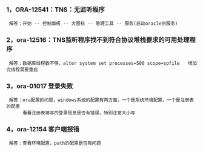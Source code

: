 ### 1，ORA-12541：TNS：无监听程序
     解答：开始 -- 控制面板 -- 大图标 -- 管理工具 -- 服务(启动oracle的服务)
### 2，ora-12516：TNS监听程序找不到符合协议堆栈要求的可用处理程序
     解答：数据库线程数不够，alter system set processes=500 scope=spfile   增加完线程需要重启
### 3，ora-01017 登录失败
     解答：ora配置的问题，windows系统的配置有两方面，一个是系统环境配置，一个是注册表的配置
          看看注册表填写的登录信息是否有错误，特别注意大小写
### 4，ora-12154 客户端报错
     解答：查看环境配置，path的配置是否有问题
